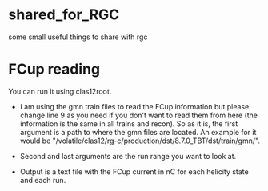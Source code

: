 # shared_for_RGC
some small useful things to share with rgc

# FCup reading
You can run it using clas12root.

- I am using the gmn train files to read the FCup information but please change line 9 as you need if you don't want to read them from here (the information is the same in all trains and recon). So as it is, the first argument is a path to where the gmn files are located. An example for it would be "/volatile/clas12/rg-c/production/dst/8.7.0_TBT/dst/train/gmn/".

- Second and last arguments are the run range you want to look at.

- Output is a text file with the FCup current in nC for each helicity state and each run.
